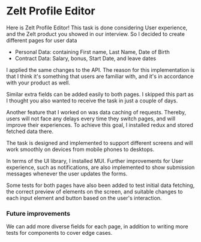 # Zelt Profile Editor


Here is Zelt Profile Editor! This task is done considering User experience, and the Zelt product you showed in our interview. So I decided to create different pages for user data

- Personal Data: containing First name, Last Name, Date of Birth
- Contract Data: Salary, bonus, Start Date, and leave dates

I applied the same changes to the API. The reason for this implementation is that I think it's something that users are familiar with, and it's in accordance with your product as well.

Similar extra fields can be added easily to both pages. I skipped this part as I thought you also wanted to receive the task in just a couple of days.

Another feature that I worked on was data caching of requests. Thereby, users will not face any delays every time they switch pages, and will improve their experiences. To achieve this goal, I installed redux and stored fetched data there.

The task is designed and implemented to support different screens and will work smoothly on devices from mobile phones to desktops.

In terms of the UI library, I installed MUI. Further improvements for User experience, such as notifications, are also implemented to show submission messages whenever the user updates the forms.


Some tests for both pages have also been added to test initial data fetching, the correct preview of elements on the screen, and suitable changes to each input element and button based on the user's interaction.

### Future improvements

We can add more diverse fields for each page, in addition to writing more tests for components to cover edge cases.